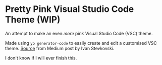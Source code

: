 # Pretty Pink Visual Studio Code Theme (WIP)

An attempt to make an even *more* pink Visual Studio Code (VSC) theme.

Made using `yo generator-code` to easily create and edit a customised VSC theme. [Source](https://medium.com/wearelaika/vscode-create-your-own-custom-theme-extension-96c67bd753f6) from Medium post by Ivan Stevkovski.

I don't know if I will ever finish this.

